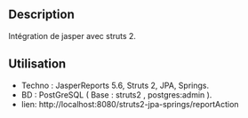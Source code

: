 
## Description
Intégration de jasper avec struts 2.

## Utilisation
* Techno : JasperReports 5.6, Struts 2, JPA, Springs. 
* BD : PostGreSQL (  Base : struts2 , postgres:admin ).
* lien: http://localhost:8080/struts2-jpa-springs/reportAction

